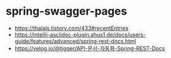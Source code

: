 # spring-swagger-pages


- https://thalals.tistory.com/433#recentEntries
- https://intellij-asciidoc-plugin.ahus1.de/docs/users-guide/features/advanced/spring-rest-docs.html
- https://velog.io/@tigger/API-문서-자동화-Spring-REST-Docs
